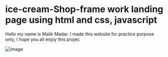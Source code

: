 # ice-cream-Shop-frame work landing page using html and  css, javascript

Hello my name is Malik Madar. I made this website for practice purpose only, I hope you all enjoy this projec

![image](https://github.com/user-attachments/assets/e730a09b-bae8-4cd2-8581-a201cba2f85d)


